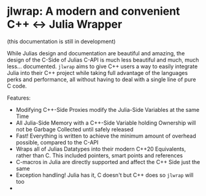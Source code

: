# jlwrap: A modern and convenient C++ <-> Julia Wrapper

(this documentation is still in development)

While Julias design and documentation are beautiful and amazing, the design of the C-Side of Julias C-API is much less beautiful and much, much less... documented. `jlwrap` aims to give C++ users a way to easily integrate Julia into their C++ project while taking full advantage of the languages perks and performance, all without having to deal with a single line of pure C code.

Features:
+ Modifying C++-Side Proxies modify the Julia-Side Variables at the same Time
+ All Julia-Side Memory with a C++-Side Variable holding Ownership will not be Garbage Collected until safely released
+ Fast! Everything is written to achieve the minimum amount of overhead possible, compared to the C-API
+ Wraps all of Julias Datatypes into their modern C++20 Equivalents, rather than C. This included pointers, smart points and references
+ C-macros in Julia are directly supported and affect the C++ Side just the same
+ Exception handling! Julia has it, C doesn't but C++ does so `jlwrap` will too
+ 
